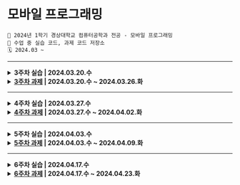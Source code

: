 # 모바일 프로그래밍
```
🏫 2024년 1학기 경상대학교 컴퓨터공학과 전공 - 모바일 프로그래밍
💾 수업 중 실습 코드, 과제 코드 저장소
🗓️ 2024.03 ~ 
```

---

<details markdown="1">
  <summary><b>3주차 실습 | 2024.03.20.수</b></summary>
  <div>
    <ul>
      <li>HelloAndroid: 버튼, 체크박스, 라디오버튼 등 위젯 생성</li>
      <li>BaseApp: 버튼 click event, Toast</li>
    </ul>
  </div>
</details>
<details markdown="1">
  <summary><b><a href="https://github.com/jung0115/GNU_MobileProgramming/issues/1" target="_blank">3주차 과제</a> | 2024.03.20.수 ~ 2024.03.26.화</b></summary>
  <div>
    <ul>
      <li>
        <div>Week03Homework: 글자 나타내기, 홈페이지 열기, 라디오 버튼</div>
        <img width="200px" src="https://github.com/jung0115/GNU_MobileProgramming/assets/76805879/98f8a038-9238-405d-9c8b-624319d149c1" /> <img width="200px" src="https://github.com/jung0115/GNU_MobileProgramming/assets/76805879/b513c6a3-2e3e-4f1f-a8ea-d196dc3491e7" /> <img width="200px" src="https://github.com/jung0115/GNU_MobileProgramming/assets/76805879/e2c2e110-b19e-4ff1-9b45-e2bfe4372801" />
      </li>
    </ul>
  </div>
</details>

---
<details markdown="1">
  <summary><b>4주차 실습 | 2024.03.27.수</b></summary>
  <div>
    <ul>
      <li>week04_1 > Practice1Activity: EditText, Button, TextView 속성 사용</li>
    </ul>
  </div>
</details>
<details markdown="1">
  <summary><b><a href="https://github.com/jung0115/GNU_MobileProgramming/issues/4" target="_blank">4주차 과제</a> | 2024.03.27.수 ~ 2024.04.02.화</b></summary>
  <div>
    <ul>
      <li>
        <div>week04_1 > MainActivity: 초간단 계산기</div>
        <img width="200px" alt="실습4-1" src="https://github.com/jung0115/GNU_MobileProgramming/assets/76805879/eb3ad606-bc23-4eb4-9181-f1bfde5618a6" />  
      </li>
      <li>
        <div>week04_1 > AnimalActivity: 동물 사진 보여주기</div>
        <img height="400px" alt="실습4-11(1)" src="https://github.com/jung0115/GNU_MobileProgramming/assets/76805879/3a0cd6b9-166a-464d-bf66-8c1dd955ace1"> <img height="400px" alt="실습4-11(2)" src="https://github.com/jung0115/GNU_MobileProgramming/assets/76805879/12de2be5-bde7-493a-91c6-bb660363cc5c"> <img height="400px" alt="실습4-11(3)" src="https://github.com/jung0115/GNU_MobileProgramming/assets/76805879/13dc702f-8ee4-479d-be0c-f35e1b50dd26"> <img height="400px" alt="실습4-11(4)" src="https://github.com/jung0115/GNU_MobileProgramming/assets/76805879/976eb581-0547-493e-9298-ed9512013216"> 
      </li>
    </ul>
  </div>
</details>

---
<details markdown="1">
  <summary><b>5주차 실습 | 2024.04.03.수</b></summary>
  <div>
    <ul>
      <li>week05_1 > MainActivity: LinearLayout orientaion, gravity</li>
      <li>week05_1 > MainActivity2: Layout weight</li>
      <li>week05_1 > Practice5_2Activity: 중첩 LinearLayout</li>
      <li>week05_2 > MainActivity2: RelativeLayout parent 기준</li>
      <li>week05_2 > MainActivity3: RelativeLayout 위젯 기준</li>
    </ul>
  </div>
</details>
<details markdown="1">
  <summary><b><a href="https://github.com/jung0115/GNU_MobileProgramming/issues/8" target="_blank">5주차 과제</a> | 2024.04.03.수 ~ 2024.04.09.화</b></summary>
  <div>
    <ul>
      <li>
        <div>week05_2 > MainActivity: XML 없이 화면 코딩하기</div>
        <img width="200px" alt="실습5-1" src="https://github.com/jung0115/GNU_MobileProgramming/assets/76805879/d0bec42f-9ea4-47bf-9b94-45a7a76c2473" />  
      </li>
      <li>
        <div>week05_2 > MainActivity4: TableLayout을 활용한 계산기 만들기</div>
          <img height="400px" alt="실습5-2(1)" src="https://github.com/jung0115/GNU_MobileProgramming/assets/76805879/e6efb698-c051-4453-8e87-00cf4fe0503f"> <img height="400px" alt="실습5-2(2)" src="https://github.com/jung0115/GNU_MobileProgramming/assets/76805879/14d86198-97e7-4a32-9fe8-01560f38e45d"> <img height="400px" alt="실습4-2(3)" src="https://github.com/jung0115/GNU_MobileProgramming/assets/76805879/2d2948cf-bbbe-445e-98d7-e79385a792e8">
      </li>
    </ul>
  </div>
</details>

---
<details markdown="1">
  <summary><b>6주차 실습 | 2024.04.17.수</b></summary>
  <div>
    <ul>
      <li>week06_1 > MainActivity2: ScrollView</li>
      <li>week06_1 > MainActivity3: SlidingDrawer</li>
      <li>week06_1 > TabTestActivity: TabHost</li>
    </ul>
  </div>
</details>
<details markdown="1">
  <summary><b><a href="https://github.com/jung0115/GNU_MobileProgramming/issues/11" target="_blank">6주차 과제</a> | 2024.04.17.수 ~ 2024.04.23.화</b></summary>
  <div>
    <ul>
      <li>
        <div>week06_1 > MainActivity: 날짜/시간 예약 앱</div>
        <img height="400px" alt="실습6-1(1)" src="https://github.com/jung0115/GNU_MobileProgramming/assets/76805879/86097775-9ae2-4f44-aac5-025bdd230124"> <img height="400px" alt="실습6-1(2)" src="https://github.com/jung0115/GNU_MobileProgramming/assets/76805879/bac31b36-9f13-4600-a350-7d2b6c9a854c"> <img height="400px" alt="실습6-1(3)" src="https://github.com/jung0115/GNU_MobileProgramming/assets/76805879/5468edf5-82ea-4aad-b80c-fdb5701d29ff"> <img height="400px" alt="실습6-1(4)" src="https://github.com/jung0115/GNU_MobileProgramming/assets/76805879/93cff4e6-cb9e-46e5-bf9a-4f50d696de4a"> <img height="400px" alt="실습6-1(5)" src="https://github.com/jung0115/GNU_MobileProgramming/assets/76805879/5fedbcfd-da55-4dfe-b991-bc9692373627"> 
      </li>
    </ul>
  </div>
</details>
